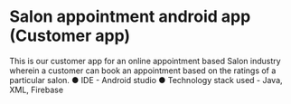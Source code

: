 # Salon appointment android app (Customer app)
This is our customer app for an online appointment based Salon industry wherein a customer can book an appointment based on the ratings of a particular salon.
● IDE - Android studio
● Technology stack used - Java, XML, Firebase

